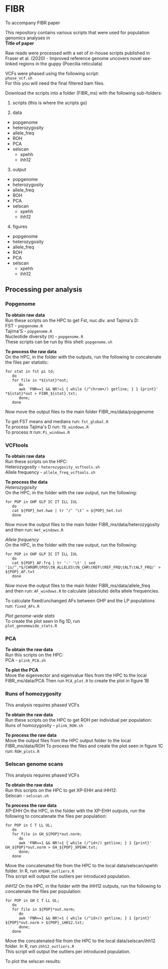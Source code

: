 # FIBR
To accompany FIBR paper

This repository contains various scripts that were used for population genomics analyses in  
**Title of paper**

Raw reads were processed with a set of in-house scripts published in Fraser et al. (2020) - Improved reference genome uncovers novel sex-linked regions in the guppy (Poecilia reticulata)

VCFs were phased using the following script:  
```phase_vcf.sh```  
For this you will need the final filtered bam files.  

Download the scripts into a folder (FIBR_ms) with the following sub-folders: 
 1. scripts (this is where the scripts go)  

 2. data  
  - popgenome  
  - heterozygosity  
  - allele_freq  
  - ROH  
  - PCA  
  - selscan  
    - xpehh  
    - ihh12  

 3. output  
  - popgenome  
  - heterozygosity  
  - allele_freq  
  - ROH  
  - PCA  
  - selscan  
    - xpehh  
    - ihh12 
    
 4. figures  
  - popgenome  
  - heterozygosity  
  - allele_freq  
  - ROH  
  - PCA  
  - selscan  
    - xpehh  
    - ihh12 

## Processing per analysis  
### Popgenome  
**To obtain raw data**  
Run these scripts on the HPC to get Fst, nuc.div. and Tajima's D:  
FST - ```popgenome.R```  
Tajima'S - ```popgenome.R```  
Nucleotide diversity (π) - ```popgenome.R```  
These scripts can be run by this shell:  ```popgenome.sh```  

**To process the raw data**  
On the HPC, in the folder with the outputs, run the following to concatenate the files per statistic:  
```
for stat in fst pi td; 
   do     
   for file in *${stat}*out;
      do
      awk 'FNR==1 && NR!=1 { while (/^chrom+/) getline; } 1 {print}' *${stat}*out > FIBR_${stat}.txt;
      done;
   done
 ```  
 Now move the output files to the main folder FIBR_ms/data/popgenome  
 
 To get FST means and medians run: ```fst_global.R```  
 To process Tajima's D run: ```TD_windows.R```  
 To process π run: ```Pi_windows.R```  

### VCFtools  
**To obtain raw data**  
Run these scripts on the HPC:  
Heterozygosity - ```heterozygosity_vcftools.sh```  
Allele frequency - ```allele_freq_vcftools.sh```  

**To process the data**  
*Heterozygosity*  
On the HPC, in the folder with the raw output, run the following:  
```
for POP in GHP GLP IC IT ILL IUL
   do
   cat ${POP}_het.hwe | tr ‘/’ ‘\t’ > ${POP}_het.txt
   done
```  
Now move the output files to the main folder FIBR_ms/data/heterozygosity 
and then run: ```Het_windows.R```  

*Allele frequency*  
On the HPC, in the folder with the raw output, run the following:  
```
for POP in GHP GLP IC IT ILL IUL
   do
   cat ${POP}_AF.frq | tr ':' '\t' | sed '1s/^.*$/CHROM\tPOS\tN_ALLELES\tN_CHR\tREF\tREF_FRQ\tALT\tALT_FRQ/' > ${POP}_AF.txt
   done
```  
Now move the output files to the main folder FIBR_ms/data/allele_freq  
and then run: ```AF_windows.R```  to calculate (absolute) delta allele frequencies.  

To calculate fixed/unchanged AFs between GHP and the LP populations run: ```fixed_AFs.R```  

*Plot genome-wide stats*  
To create the plot seen in fig 1D, run  
``` plot_genomewide_stats.R ```  


### PCA
**To obtain the raw data**  
Run this scripts on the HPC:  
PCA - ```plink_PCA.sh```  

**To plot the PCA**  
Move the eigenvector and eigenvalue files from the HPC to the local FIBR_ms/data/PCA
Then run ```PCA_plot.R``` to create the plot in figure 1B


### Runs of homozygosity
This analysis requires phased VCFs  

**To obtain the raw data**  
Run these scripts on the HPC to get ROH per individual per population:  
Runs of homozygosity - ```plink_ROH.sh```  

**To process the raw data**  
Move the output files from the HPC output folder to the local FIBR_ms/data/ROH
To process the files and create the plot seen in figure 1C run: ```ROH_plots.R``` 


### Selscan genome scans
This analysis requires phased VCFs  

**To obtain the raw data**  
Run this scripts on the HPC to get XP-EHH and iHH12:  
Selscan - ```selscan.sh```  

**To process the raw data**  
*XP-EHH*
On the HPC, in the folder with the XP-EHH outputs, run the following to concatenate the files per population:  
```
for POP in C T LL UL; 
   do     
   for file in GH_${POP}*out.norm;
      do
      awk 'FNR==1 && NR!=1 { while (/^id+/) getline; } 1 {print}' GH_${POP}*out.norm > GH_${POP}_XPEHH.txt;
      done;
   done
 ```  
 
 Move the concatenated file from the HPC to the local data/selscan/xpehh folder.
 In R, run ```XPEHH_outliers.R```  
 This script will output the outliers per introduced population.  
 
 *iHH12*
On the HPC, in the folder with the iHH12 outputs, run the following to concatenate the files per population:  
```
for POP in GH C T LL UL; 
   do     
   for file in ${POP}*out.norm;
      do
      awk 'FNR==1 && NR!=1 { while (/^id+/) getline; } 1 {print}' ${POP}*out.norm > ${POP}_iHH12.txt;
      done;
   done
 ```  
 
 Move the concatenated file from the HPC to the local data/selscan/ihh12 folder.
 In R, run ```ihh12_outliers.R```  
 This script will output the outliers per introduced population.


To plot the selscan results:
